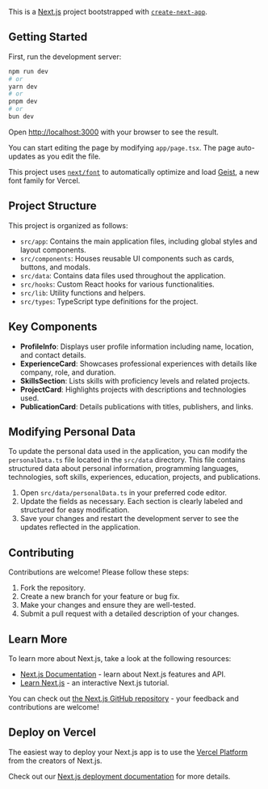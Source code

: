 This is a [Next.js](https://nextjs.org) project bootstrapped with [`create-next-app`](https://nextjs.org/docs/app/api-reference/cli/create-next-app).

## Getting Started

First, run the development server:

```bash
npm run dev
# or
yarn dev
# or
pnpm dev
# or
bun dev
```

Open [http://localhost:3000](http://localhost:3000) with your browser to see the result.

You can start editing the page by modifying `app/page.tsx`. The page auto-updates as you edit the file.

This project uses [`next/font`](https://nextjs.org/docs/app/building-your-application/optimizing/fonts) to automatically optimize and load [Geist](https://vercel.com/font), a new font family for Vercel.

## Project Structure

This project is organized as follows:

- `src/app`: Contains the main application files, including global styles and layout components.
- `src/components`: Houses reusable UI components such as cards, buttons, and modals.
- `src/data`: Contains data files used throughout the application.
- `src/hooks`: Custom React hooks for various functionalities.
- `src/lib`: Utility functions and helpers.
- `src/types`: TypeScript type definitions for the project.

## Key Components

- **ProfileInfo**: Displays user profile information including name, location, and contact details.
- **ExperienceCard**: Showcases professional experiences with details like company, role, and duration.
- **SkillsSection**: Lists skills with proficiency levels and related projects.
- **ProjectCard**: Highlights projects with descriptions and technologies used.
- **PublicationCard**: Details publications with titles, publishers, and links.

## Modifying Personal Data

To update the personal data used in the application, you can modify the `personalData.ts` file located in the `src/data` directory. This file contains structured data about personal information, programming languages, technologies, soft skills, experiences, education, projects, and publications.

1. Open `src/data/personalData.ts` in your preferred code editor.
2. Update the fields as necessary. Each section is clearly labeled and structured for easy modification.
3. Save your changes and restart the development server to see the updates reflected in the application.

## Contributing

Contributions are welcome! Please follow these steps:

1. Fork the repository.
2. Create a new branch for your feature or bug fix.
3. Make your changes and ensure they are well-tested.
4. Submit a pull request with a detailed description of your changes.

## Learn More

To learn more about Next.js, take a look at the following resources:

- [Next.js Documentation](https://nextjs.org/docs) - learn about Next.js features and API.
- [Learn Next.js](https://nextjs.org/learn) - an interactive Next.js tutorial.

You can check out [the Next.js GitHub repository](https://github.com/vercel/next.js) - your feedback and contributions are welcome!

## Deploy on Vercel

The easiest way to deploy your Next.js app is to use the [Vercel Platform](https://vercel.com/new?utm_medium=default-template&filter=next.js&utm_source=create-next-app&utm_campaign=create-next-app-readme) from the creators of Next.js.

Check out our [Next.js deployment documentation](https://nextjs.org/docs/app/building-your-application/deploying) for more details.
